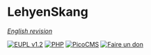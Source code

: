 # LehyenSkang

_[English revision](README.md)_

[![EUPL v1.2](https://img.shields.io/badge/licence-EUPL_v1.2-blue)](https://github.com/J9rem/LehyenSkang/blob/master/docs/fr/LICENCE)
[![PHP](https://img.shields.io/badge/PHP-777BB4?logo=php&labelColor=white)](#)
[![PicoCMS](https://img.shields.io/badge/dependency-PicoCMS-green)](https://github.com/picocms/Pico)
[![Faire un don](https://img.shields.io/badge/soutenir-black?logo=liberapay)](https://liberapay.com/J9rem/donate)